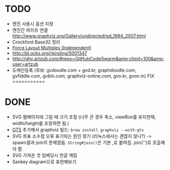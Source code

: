 TODO
==========
* 엔진 사용시 옵션 지정
* 엔진간 파이프 연결 <http://www.graphviz.org/Gallery/undirected/gd_1994_2007.html>
* Crockford Base32 정리
* [Force Layout Multiples (Independent)](http://bl.ocks.org/mbostock/1804889)
* http://bl.ocks.org/rkirsling/5001347
* http://ghv.artzub.com/#repo=GitHubCodeSwarm&amp;climit=100&amp;user=artzub
* 도메인등록 (후보: gvdoodle.com + gvd.kr, graphdoodle.com, gvfiddle.com, gvbin.com, graphviz-online.com, gvo.kr, gvon.in)
FIX
===========

DONE
===========
* SVG 웹페이지에 그릴 때 크기 조절 (너무 큰 경우 축소, viewBox를 유지한채, width/height를 조정하면 됨.)
* [GTS](http://gts.sourceforge.net/) 추가해서 graphviz 빌드: ```brew install graphviz --with-gts```
* SVG 좌표 소수점 오류 표기되는 원인 찾기 (리눅스에서는 괜찮지 않나?) -> spawn결과 join의 문제였음. ```String#join()```은 기본 ,로 붙여짐. join('')로 호출해야 함.
* SVG 가져온 것 임베딩시 한글 깨짐
* Sankey diagram으로 표현해보기